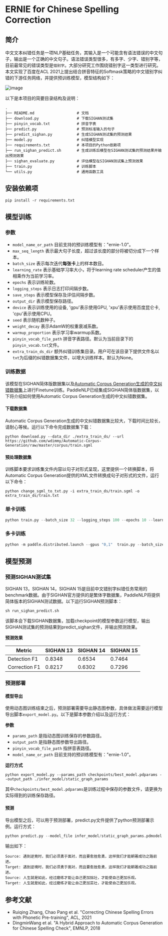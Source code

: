 # ERNIE for Chinese Spelling Correction

## 简介

中文文本纠错任务是一项NLP基础任务，其输入是一个可能含有语法错误的中文句子，输出是一个正确的中文句子。语法错误类型很多，有多字、少字、错别字等，目前最常见的错误类型是`错别字`。大部分研究工作围绕错别字这一类型进行研究。本文实现了百度在ACL 2021上提出结合拼音特征的Softmask策略的中文错别字纠错的下游任务网络，并提供预训练模型，模型结构如下：

![image](https://user-images.githubusercontent.com/10826371/131974040-fc84ec04-566f-4310-9839-862bfb27172e.png)

以下是本项目的简要目录结构及说明：

```text
.
├── README.md                   # 文档
├── download.py                 # 下载SIGHAN测试集
├── pinyin_vocab.txt            # 拼音字表
├── predict.py                  # 预测标准输入的句子
├── predict_sighan.py           # 生成SIGHAN测试集的预测结果
├── model.py                    # 纠错模型实现
├── requirements.txt            # 本项目的Python依赖项
├── run_sighan_predict.sh       # 生成训练后模型在SIGHAN测试集的预测结果并输出预测效果
├── sighan_evaluate.py          # 评估模型在SIGHAN测试集上预测效果
├── train.py                    # 训练脚本
└── utils.py                    # 通用函数工具
```

## 安装依赖项
```
pip install -r requirements.txt
```

## 模型训练

### 参数
- `model_name_or_path` 目前支持的预训练模型有："ernie-1.0"。
- `max_seq_length` 表示最大句子长度，超过该长度的部分将被切分成下一个样本。
- `batch_size` 表示每次迭代**每张卡**上的样本数目。
- `learning_rate` 表示基础学习率大小，将于learning rate scheduler产生的值相乘作为当前学习率。
- `epochs` 表示训练轮数。
- `logging_steps` 表示日志打印间隔步数。
- `save_steps` 表示模型保存及评估间隔步数。
- `output_dir` 表示模型保存路径。
- `device` 表示训练使用的设备, 'gpu'表示使用GPU, 'xpu'表示使用百度昆仑卡, 'cpu'表示使用CPU。
- `seed` 表示随机数种子。
- `weight_decay` 表示AdamW的权重衰减系数。
- `warmup_proportion` 表示学习率warmup系数。
- `pinyin_vocab_file_path` 拼音字表路径。默认为当前目录下的`pinyin_vocab.txt`文件。
- `extra_train_ds_dir` 额外纠错训练集目录。用户可在该目录下提供文件名以`txt`为后缀的纠错数据集文件，以增大训练样本。默认为None。

### 训练数据

该模型在SIGHAN简体版数据集以及[Automatic Corpus Generation生成的中文纠错数据集](https://github.com/wdimmy/Automatic-Corpus-Generation/blob/master/corpus/train.sgml)上进行Finetune训练。PaddleNLP已经集成SIGHAN简体版数据集，以下将介绍如何使用Automatic Corpus Generation生成的中文纠错数据集。

#### 下载数据集

Automatic Corpus Generation生成的中文纠错数据集比较大，下载时间比较长，请耐心等候。运行以下命令完成数据集下载：

```
python download.py --data_dir ./extra_train_ds/ --url https://github.com/wdimmy/Automatic-Corpus-Generation/raw/master/corpus/train.sgml
```

#### 预处理数据集

训练脚本要求训练集文件内容以句子对形式呈现，这里提供一个转换脚本，将Automatic Corpus Generation提供的XML文件转换成句子对形式的文件，运行以下命令：

```
python change_sgml_to_txt.py -i extra_train_ds/train.sgml -o extra_train_ds/train.txt
```

### 单卡训练

```python
python train.py --batch_size 32 --logging_steps 100 --epochs 10 --learning_rate 5e-5 --model_name_or_path ernie-1.0 --output_dir ./checkpoints/ --extra_train_ds_dir ./extra_train_ds/
```

### 多卡训练

```python
python -m paddle.distributed.launch --gpus "0,1"  train.py --batch_size 32 --logging_steps 100 --epochs 10 --learning_rate 5e-5 --model_name_or_path ernie-1.0 --output_dir ./checkpoints/ --extra_train_ds_dir ./extra_train_ds/
```

## 模型预测

### 预测SIGHAN测试集

SIGHAN 13，SIGHAN 14，SIGHAN 15是目前中文错别字纠错任务常用的benchmark数据。由于SIGHAN官方提供的是繁体字数据集，PaddleNLP将提供简体版本的SIGHAN测试数据。以下运行SIGHAN预测脚本：

```shell
sh run_sighan_predict.sh
```

该脚本会下载SIGHAN数据集，加载checkpoint的模型参数运行模型，输出SIGHAN测试集的预测结果到predict_sighan文件，并输出预测效果。

**预测效果**

| Metric       | SIGHAN 13 | SIGHAN 14 | SIGHAN 15 |
| -------------| --------- | --------- |---------  |
| Detection F1 | 0.8348    | 0.6534    | 0.7464    |
| Correction F1| 0.8217    | 0.6302    | 0.7296    |

### 预测部署

#### 模型导出

使用动态图训练结束之后，预测部署需要导出静态图参数，具体做法需要运行模型导出脚本`export_model.py`。以下是脚本参数介绍以及运行方式：

**参数**
- `params_path` 是指动态图训练保存的参数路径。
- `output_path` 是指静态图参数导出路径。
- `pinyin_vocab_file_path` 指拼音表路径。
- `model_name_or_path` 目前支持的预训练模型有："ernie-1.0"。

**运行方式**

```shell
python export_model.py --params_path checkpoints/best_model.pdparams --output_path ./infer_model/static_graph_params
```

其中`checkpoints/best_model.pdparams`是训练过程中保存的参数文件，请更换为实际得到的训练保存路径。

#### 预测

导出模型之后，可以用于预测部署，predict.py文件提供了python预测部署示例。运行方式：

```python
python predict.py --model_file infer_model/static_graph_params.pdmodel --params_file infer_model/static_graph_params.pdiparams
```

输出如下：
```
Source: 遇到逆竟时，我们必须勇于面对，而且要愈挫愈勇，这样我们才能朝著成功之路前进。
Target: 遇到逆境时，我们必须勇于面对，而且要愈挫愈勇，这样我们才能朝著成功之路前进。
Source: 人生就是如此，经过磨练才能让自己更加拙壮，才能使自己更加乐观。
Target: 人生就是如此，经过磨练才能让自己更加茁壮，才能使自己更加乐观。
```

## 参考文献
* Ruiqing Zhang, Chao Pang et al. "Correcting Chinese Spelling Errors with Phonetic Pre-training", ACL, 2021
* DingminWang et al. "A Hybrid Approach to Automatic Corpus Generation for Chinese Spelling Check", EMNLP, 2018
